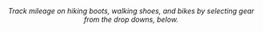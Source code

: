 <center><em>Track mileage on hiking boots, walking shoes, and bikes by selecting gear from the drop downs, below.</em></center>
